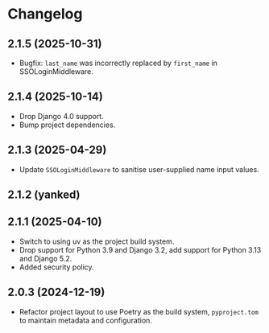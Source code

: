 # Changelog

## 2.1.5 (2025-10-31)

- Bugfix: `last_name` was incorrectly replaced by `first_name` in SSOLoginMiddleware.

## 2.1.4 (2025-10-14)

- Drop Django 4.0 support.
- Bump project dependencies.

## 2.1.3 (2025-04-29)

- Update `SSOLoginMiddleware` to sanitise user-supplied name input values.

## 2.1.2 (yanked)

## 2.1.1 (2025-04-10)

- Switch to using uv as the project build system.
- Drop support for Python 3.9 and Django 3.2, add support for Python 3.13 and Django 5.2.
- Added security policy.

## 2.0.3 (2024-12-19)

- Refactor project layout to use Poetry as the build system, `pyproject.tom` to maintain metadata and configuration.
